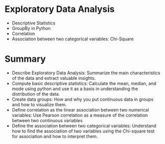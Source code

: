 # Exploratory Data Analysis
* Descriptive Statistics
* GroupBy in Python
* Correlation
* Association between two categorical variables: Chi-Square

# Summary
* Describe Exploratory Data Analysis: Summarize the main characteristics of the data 
and extract valuable insights.
* Compute basic descriptive statistics: Calculate the mean, median, and mode using python 
and use it as a basis in understanding the distribution of the data.
* Create data groups: How and why you put continuous data in groups and how to visualize 
them.
* Define correlation as the linear association between two numerical variables: Use 
Pearson correlation as a measure of the correlation between two continuous variables
* Define the association between two categorical variables: Understand how to find 
the association of two variables using the Chi-square test for association and how to 
interpret them.
